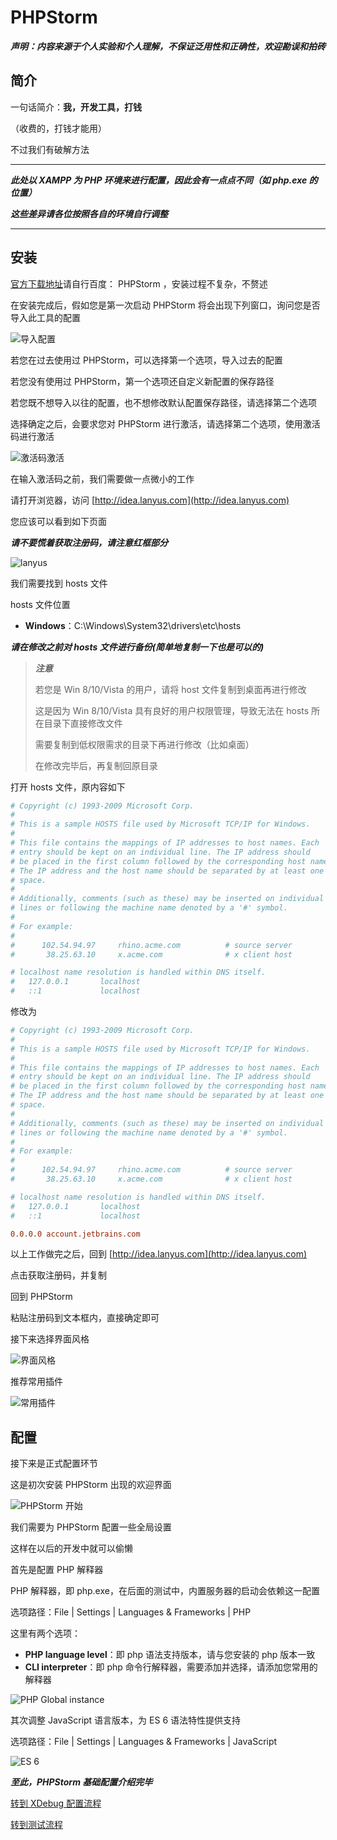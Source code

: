 # PHPStorm

**_声明：内容来源于个人实验和个人理解，不保证泛用性和正确性，欢迎勘误和拍砖_**

## 简介

一句话简介：**我，开发工具，打钱**

（收费的，打钱才能用）

不过我们有破解方法

---

**_此处以 XAMPP 为 PHP 环境来进行配置，因此会有一点点不同（如 php.exe 的位置）_**

**_这些差异请各位按照各自的环境自行调整_**

---

## 安装

[官方下载地址](http://www.jetbrains.com/phpstorm/)请自行百度： PHPStorm ，安装过程不复杂，不赘述

在安装完成后，假如您是第一次启动 PHPStorm 将会出现下列窗口，询问您是否导入此工具的配置

![导入配置](https://s1.ax1x.com/2018/05/18/Cc9Yt0.png)

若您在过去使用过 PHPStorm，可以选择第一个选项，导入过去的配置

若您没有使用过 PHPStorm，第一个选项还自定义新配置的保存路径

若您既不想导入以往的配置，也不想修改默认配置保存路径，请选择第二个选项

选择确定之后，会要求您对 PHPStorm 进行激活，请选择第二个选项，使用激活码进行激活

![激活码激活](https://s1.ax1x.com/2018/05/18/Cc9a1U.png)

在输入激活码之前，我们需要做一点微小的工作

请打开浏览器，访问 [http://idea.lanyus.com](http://idea.lanyus.com)

您应该可以看到如下页面

**_请不要慌着获取注册码，请注意红框部分_**

![lanyus](https://s1.ax1x.com/2018/05/18/Cc9TAI.png)

我们需要找到 hosts 文件

hosts 文件位置

* **Windows**：C:\Windows\System32\drivers\etc\hosts

**_请在修改之前对 hosts 文件进行备份(简单地复制一下也是可以的)_**

> **_注意_**
>
> 若您是 Win 8/10/Vista 的用户，请将 host 文件复制到桌面再进行修改
>
> 这是因为 Win 8/10/Vista 具有良好的用户权限管理，导致无法在 hosts 所在目录下直接修改文件
>
> 需要复制到低权限需求的目录下再进行修改（比如桌面）
>
> 在修改完毕后，再复制回原目录

打开 hosts 文件，原内容如下

```ini
# Copyright (c) 1993-2009 Microsoft Corp.
#
# This is a sample HOSTS file used by Microsoft TCP/IP for Windows.
#
# This file contains the mappings of IP addresses to host names. Each
# entry should be kept on an individual line. The IP address should
# be placed in the first column followed by the corresponding host name.
# The IP address and the host name should be separated by at least one
# space.
#
# Additionally, comments (such as these) may be inserted on individual
# lines or following the machine name denoted by a '#' symbol.
#
# For example:
#
#      102.54.94.97     rhino.acme.com          # source server
#       38.25.63.10     x.acme.com              # x client host

# localhost name resolution is handled within DNS itself.
#   127.0.0.1       localhost
#   ::1             localhost
```

修改为

```ini
# Copyright (c) 1993-2009 Microsoft Corp.
#
# This is a sample HOSTS file used by Microsoft TCP/IP for Windows.
#
# This file contains the mappings of IP addresses to host names. Each
# entry should be kept on an individual line. The IP address should
# be placed in the first column followed by the corresponding host name.
# The IP address and the host name should be separated by at least one
# space.
#
# Additionally, comments (such as these) may be inserted on individual
# lines or following the machine name denoted by a '#' symbol.
#
# For example:
#
#      102.54.94.97     rhino.acme.com          # source server
#       38.25.63.10     x.acme.com              # x client host

# localhost name resolution is handled within DNS itself.
#   127.0.0.1       localhost
#   ::1             localhost

0.0.0.0 account.jetbrains.com
```

以上工作做完之后，回到 [http://idea.lanyus.com](http://idea.lanyus.com)

点击获取注册码，并复制

回到 PHPStorm

粘贴注册码到文本框内，直接确定即可

接下来选择界面风格

![界面风格](https://s1.ax1x.com/2018/05/18/CcCgVs.png)

推荐常用插件

![常用插件](https://s1.ax1x.com/2018/05/18/CcC42T.png)

## 配置

接下来是正式配置环节

这是初次安装 PHPStorm 出现的欢迎界面

![PHPStorm 开始](https://s1.ax1x.com/2018/05/18/CcCvRK.png)

我们需要为 PHPStorm 配置一些全局设置

这样在以后的开发中就可以偷懒

首先是配置 PHP 解释器

PHP 解释器，即 php.exe，在后面的测试中，内置服务器的启动会依赖这一配置

选项路径：File | Settings | Languages & Frameworks | PHP

这里有两个选项：

* **PHP language level**：即 php 语法支持版本，请与您安装的 php 版本一致
* **CLI interpreter**：即 php 命令行解释器，需要添加并选择，请添加您常用的解释器

![PHP Global instance](https://ws1.sinaimg.cn/large/e1413d51gy1frfty5cewzg216s0ovu0x.jpg)

其次调整 JavaScript 语言版本，为 ES 6 语法特性提供支持

选项路径：File | Settings | Languages & Frameworks | JavaScript

![ES 6](https://ws1.sinaimg.cn/large/e1413d51gy1frfv0wehbsg216s0ov4qp.jpg)

**_至此，PHPStorm 基础配置介绍完毕_**

[转到 XDebug 配置流程](XDebug.md)

[转到测试流程](Test.md)
